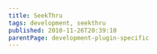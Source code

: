```yaml
---
title: SeekThru
tags: development, seekthru
published: 2010-11-26T20:39:10
parentPage: development-plugin-specific
---
```

